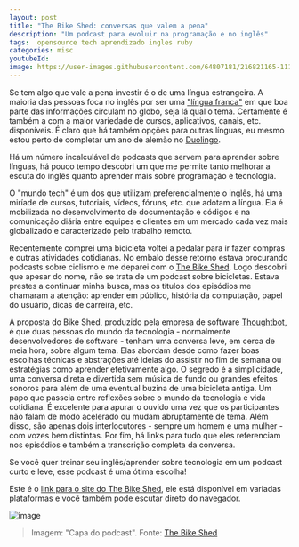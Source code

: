 ```yaml
---
layout: post
title: "The Bike Shed: conversas que valem a pena"
description: "Um podcast para evoluir na programação e no inglês"
tags:  opensource tech aprendizado ingles ruby
categories: misc
youtubeId:
image: https://user-images.githubusercontent.com/64807181/216821165-111f00e6-b310-4597-8e7b-d651cb19e612.png
---
```


Se tem algo que vale a pena investir é o  de uma língua estrangeira. A maioria das pessoas foca no inglês por ser uma ["língua franca"](https://pt.wikipedia.org/wiki/Ingl%C3%AAs_como_l%C3%ADngua_franca) em que boa parte das informações circulam no globo, seja lá qual o tema. Certamente é também a com a maior variedade de cursos, aplicativos, canais, etc. disponíveis. É claro que há também opções para outras línguas, eu mesmo estou perto de completar um ano de alemão no [Duolingo](https://www.duolingo.com/profile/0jonjo).

Há um número incalculável de podcasts que servem para aprender sobre línguas, há pouco tempo descobri um que me permite tanto melhorar a escuta do inglês quanto aprender mais sobre programação e tecnologia.

O "mundo tech" é um dos que utilizam preferencialmente o inglês, há uma miríade de cursos, tutoriais, vídeos, fóruns, etc. que adotam a língua. Ela é mobilizada no desenvolvimento de documentação e códigos e na comunicação diária entre equipes e clientes em um mercado cada vez mais globalizado e caracterizado pelo trabalho remoto.

Recentemente comprei uma bicicleta voltei a pedalar para ir fazer compras e outras atividades cotidianas. No embalo desse retorno estava procurando podcasts sobre ciclismo e me deparei com o [The Bike Shed](https://www.bikeshed.fm/). Logo descobri que apesar do nome, não se trata de um podcast sobre bicicletas. Estava prestes a continuar minha busca, mas os títulos dos episódios me chamaram a atenção: aprender em público, história da computação, papel do usuário, dicas de carreira, etc.

A proposta do Bike Shed, produzido pela empresa de software [Thoughtbot](https://thoughtbot.com/), é que duas pessoas do mundo da tecnologia - normalmente desenvolvedores de software - tenham uma conversa leve, em cerca de meia hora, sobre algum tema. Elas abordam desde como fazer boas escolhas técnicas e abstrações até ideias do assistir no fim de semana ou estratégias como aprender efetivamente algo. O segredo é a simplicidade, uma conversa direta e divertida sem música de fundo ou grandes efeitos sonoros para além de uma eventual buzina de uma bicicleta antiga. Um papo que passeia entre reflexões sobre o mundo da tecnologia e vida cotidiana. É excelente para apurar o ouvido uma vez que os participantes não falam de modo acelerado ou mudam abruptamente de tema. Além disso, são apenas dois interlocutores - sempre um homem e uma mulher - com vozes bem distintas. Por fim, há links para tudo que eles referenciam nos episódios e também a transcrição completa da conversa.

Se você quer treinar seu inglês/aprender sobre tecnologia em um podcast curto e leve, esse podcast é uma ótima escolha!

Este é o [link para o site do The Bike Shed](https://www.bikeshed.fm/), ele está disponível em variadas plataformas e você também pode escutar direto do navegador.

![image](https://user-images.githubusercontent.com/64807181/216821165-111f00e6-b310-4597-8e7b-d651cb19e612.png)
>Imagem: "Capa do podcast". Fonte: [The Bike Shed](https://www.bikeshed.fm/)



